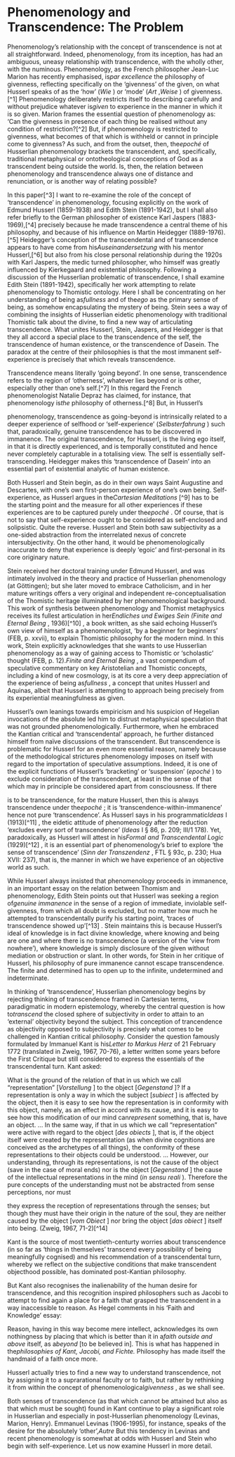 Phenomenology and Transcendence: The Problem
============================================

Phenomenology’s relationship with the concept of transcendence is not at
all straightforward. Indeed, phenomenology, from its inception, has had
an ambiguous, uneasy relationship with transcendence, with the wholly
other, with the numinous. Phenomenology, as the French philosopher
Jean-Luc Marion has recently emphasised, is*par excellence* the
philosophy of givenness, reflecting specifically on the ‘givenness’ of
the given, on what Husserl speaks of as the ‘how’ (*Wie* ) or ‘mode’
(*Art* ,*Weise* ) of givenness.[^1] Phenomenology deliberately restricts
itself to describing carefully and without prejudice whatever is*given*
to experience in the manner in which it is so given. Marion frames the
essential question of phenomenology as: ‘Can the givenness in presence
of each thing be realised without any condition of restriction?[^2] But,
if phenomenology is restricted to givenness, what becomes of that which
is withheld or cannot in principle come to givenness? As such, and from
the outset, then, the*epoché* of Husserlian phenomenology brackets the
transcendent, and, specifically, traditional metaphysical or
ontotheological conceptions of God as a transcendent being outside the
world. Is, then, the relation between phenomenology and transcendence
always one of distance and renunciation, or is another way of relating
possible?

In this paper[^3] I want to re-examine the role of the concept of
‘transcendence’ in phenomenology, focusing explicitly on the work of
Edmund Husserl (1859-1938) and Edith Stein (1891-1942), but I shall also
refer briefly to the German philosopher of existence Karl Jaspers
(1883-1969),[^4] precisely because he made transcendence a central theme
of his philosophy, and because of his influence on Martin Heidegger
(1889-1976).[^5] Heidegger’s conception of the transcendental and of
transcendence appears to have come from his*Auseinandersetzung* with his
mentor Husserl,[^6] but also from his close personal relationship during
the 1920s with Karl Jaspers, the medic turned philosopher, who himself
was greatly influenced by Kierkegaard and existential philosophy.
Following a discussion of the Husserlian problematic of transcendence, I
shall examine Edith Stein (1891-1942), specifically her work attempting
to relate phenomenology to Thomistic ontology. Here I shall be
concentrating on her understanding of being as*fullness* and of the*ego*
as the primary sense of being, as somehow encapsulating the mystery of
being. Stein sees a way of combining the insights of Husserlian eidetic
phenomenology with traditional Thomistic talk about the divine, to find
a new way of articulating transcendence. What unites Husserl, Stein,
Jaspers, and Heidegger is that they all accord a special place to the
transcendence of the self, the transcendence of human existence, or the
transcendence of Dasein. The paradox at the centre of their philosophies
is that the most immanent self-experience is precisely that which
reveals transcendence.

Transcendence means literally ‘going beyond’. In one sense,
transcendence refers to the region of ‘otherness’, whatever lies beyond
or is other, especially other than one’s self.[^7] In this regard the
French phenomenologist Natalie Depraz has claimed, for instance, that
phenomenology is*the* philosophy of otherness.[^8] But, in Husserl’s

phenomenology, transcendence as going-beyond is intrinsically related to
a deeper experience of selfhood or ‘self-experience’ (*Selbsterfahrung*
) such that, paradoxically, genuine transcendence has to be discovered
in immanence. The original transcendence, for Husserl, is the living ego
itself, in that it is directly experienced, and is temporally
constituted and hence never completely capturable in a totalising view.
The self is essentially self-transcending. Heidegger makes this
‘transcendence of Dasein’ into an essential part of existential analytic
of human existence.

Both Husserl and Stein begin, as do in their own ways Saint Augustine
and Descartes, with one’s own first-person experience of one’s own
being. Self-experience, as Husserl argues in the*Cartesian Meditations*
[^9] has to be the starting point and the measure for all other
experiences if these experiences are to be captured purely under
the*epoché* . Of course, that is not to say that self-experience ought
to be considered as self-enclosed and solipsistic. Quite the reverse.
Husserl and Stein both saw subjectivity as a one-sided abstraction from
the interrelated nexus of concrete intersubjectivity. On the other hand,
it would be phenomenologically inaccurate to deny that experience is
deeply ‘egoic’ and first-personal in its core originary nature.

Stein received her doctoral training under Edmund Husserl, and was
intimately involved in the theory and practice of Husserlian
phenomenology (at Göttingen); but she later moved to embrace
Catholicism, and in her mature writings offers a very original and
independent re-conceptualisation of the Thomistic heritage illuminated
by her phenomenological background. This work of synthesis between
phenomenology and Thomist metaphysics receives its fullest articulation
in her*Endliches und Ewiges Sein (Finite and Eternal Being* , 1936)[^10]
, a book written, as she said echoing Husserl’s own view of himself as a
phenomenologist, ‘by a beginner for beginners’ (FEB, p. xxvii), to
explain Thomistic philosophy for the modern mind. In this work, Stein
explicitly acknowledges that she wants to use Husserlian phenomenology
as a way of gaining access to Thomistic or ‘scholastic’ thought (FEB, p.
12).*Finite and Eternal Being* , a vast compendium of speculative
commentary on key Aristotelian and Thomistic concepts, including a kind
of new cosmology, is at its core a very deep appreciation of the
experience of being as*fullness* , a concept that unites Husserl and
Aquinas, albeit that Husserl is attempting to approach being precisely
from its experiential meaningfulness as given.

Husserl’s own leanings towards empiricism and his suspicion of Hegelian
invocations of the absolute led him to distrust metaphysical speculation
that was not grounded phenomenologically. Furthermore, when he embraced
the Kantian critical and ‘transcendental’ approach, he further distanced
himself from naïve discussions of the transcendent. But transcendence is
problematic for Husserl for an even more essential reason, namely
because of the methodological strictures phenomenology imposes on itself
with regard to the importation of speculative assumptions. Indeed, it is
one of the explicit functions of Husserl’s ‘bracketing’ or ‘suspension’
(*epoché* ) to exclude consideration of the transcendent, at least in
the sense of that which may in principle be considered apart from
consciousness. If there

is to be transcendence, for the mature Husserl, then this is always
transcendence under the*epoché* ; it is ‘transcendence-within-immanence’
hence not pure ‘transcendence’. As Husserl says in his
programmatic*Ideas* I (1913)[^11] , the eidetic attitude of
phenomenology after the reduction ‘excludes every sort of transcendence’
(*Ideas* I § 86, p. 209; III/1 178). Yet, paradoxically, as Husserl will
attest in his*Formal and Transcendental Logic* (1929)[^12] , it is an
essential part of phenomenology’s brief to explore ‘the sense of
transcendence’ (*Sinn der Transzendenz* , FTL § 93c, p. 230; Hua XVII:
237), that is, the manner in which we have experience of an objective
world as such.

While Husserl always insisted that phenomenology proceeds in immanence,
in an important essay on the relation between Thomism and phenomenology,
Edith Stein points out that Husserl was seeking a region of*genuine
immanence* in the sense of a region of immediate, inviolable
self-givenness, from which all doubt is excluded, but no matter how much
he attempted to transcendentally purify his starting point, ‘traces of
transcendence showed up’[^13] . Stein maintains this is because
Husserl’s ideal of knowledge is in fact divine knowledge, where knowing
and being are one and where there is no transcendence (a version of the
‘view from nowhere’), where knowledge is simply disclosure of the given
without mediation or obstruction or slant. In other words, for Stein in
her critique of Husserl, his philosophy of pure immanence cannot escape
transcendence. The finite and determined has to open up to the infinite,
undetermined and indeterminate.

In thinking of ‘transcendence’, Husserlian phenomenology begins by
rejecting thinking of transcendence framed in Cartesian terms,
paradigmatic in modern epistemology, whereby the central question is how
to*transcend* the closed sphere of subjectivity in order to attain to an
‘external’ objectivity beyond the subject. This conception of
trancendence as objectivity opposed to subjectivity is precisely what
comes to be challenged in Kantian critical philosophy. Consider the
question famously formulated by Immanuel Kant is his*Letter to Markus
Herz* of 21 February 1772 (translated in Zweig, 1967, 70-76), a letter
written some years before the First Critique but still considered to
express the essentials of the transcendental turn. Kant asked:

What is the ground of the relation of that in us which we call
“representation” [*Vorstellung* ] to the object [*Gegenstand* ]? If a
representation is only a way in which the subject [*subiect* ] is
affected by the object, then it is easy to see how the representation is
in conformity with this object, namely, as an effect in accord with its
cause, and it is easy to see how this modification of our mind
can*represent* something, that is, have an object. … In the same way, if
that in us which we call “representation” were active with regard to the
object [*des obiects* ], that is, if the object itself were created by
the representation (as when divine cognitions are conceived as the
archetypes of all things), the conformity of these representations to
their objects could be understood. … However, our understanding, through
its representations, is not the cause of the object (save in the case of
moral ends) nor is the object [*Gegenstand* ] the cause of the
intellectual representations in the mind (*in sensu reali* ). Therefore
the pure concepts of the understanding must not be abstracted from sense
perceptions, nor must

they express the reception of representations through the senses; but
though they must have their origin in the nature of the soul, they are
neither caused by the object [*vom Obiect* ] nor bring the object [*das
obiect* ] itself into being. (Zweig, 1967, 71-2)[^14]

Kant is the source of most twentieth-centurty worries about
transcendence (in so far as ‘things in themselves’ transcend every
possibility of being meaningfully cognised) and his recommendation of a
transcendental turn, whereby we reflect on the subjective conditions
that make transcendent objecthood possible, has dominated post-Kantian
philosophy.

But Kant also recognises the inalienability of the human desire for
transcendence, and this recognition inspired philosophers such as Jacobi
to attempt to find again a place for a faith that grasped the
transcendent in a way inaccessible to reason. As Hegel comments in his
‘Faith and Knowledge’ essay:

Reason, having in this way become mere intellect, acknowledges its own
nothingness by placing that which is better than it in a*faith outside
and above* itself, as a*beyond* [to be believed in]. This is what has
happened in the*philosophies of Kant, Jacobi, and Fichte.* Philosophy
has made itself the handmaid of a faith once more.

Husserl actually tries to find a new way to understand transcendence,
not by assigning it to a suprarational faculty or to faith, but rather
by rethinking it from within the concept of phenomenological*givenness*
, as we shall see.

Both senses of transcendence (as that which cannot be attained but also
as that which must be sought) found in Kant continue to play a
significant role in Husserlian and especially in post-Husserlian
phenomenology (Levinas, Marion, Henry). Emmanuel Levinas (1906-1995),
for instance, speaks of the desire for the absolutely ‘other’,*Autre*
But this tendency in Levinas and recent phenomenology is somewhat at
odds with Husserl and Stein who begin with self-experience. Let us now
examine Husserl in more detail.


